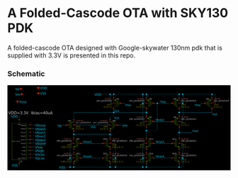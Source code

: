 # A Folded-Cascode OTA with SKY130 PDK

A folded-cascode OTA designed with Google-skywater 130nm pdk that is supplied with 3.3V is presented in this repo.

### Schematic
<p align="center">
  <img src="/Results_schematics/cascode_schematic.png">
</p>


